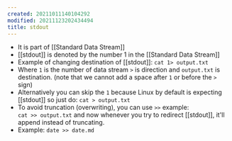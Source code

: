 ```yaml
---
created: 20211011140104292
modified: 20211123202434494
title: stdout
---
```


- It is part of [[Standard Data Stream]]
- [[stdout]] is denoted by the number 1 in the [[Standard Data Stream]]
- Example of changing destination of [[stdout]]: `cat 1> output.txt`
- Where `1` is the number of data stream `>` is direction and `output.txt` is destination. (note that we cannot add a space after `1` or before the `>` sign)
- Alternatively you can skip the `1` because Linux by default is expecting [[stdout]] so just do: `cat > output.txt`
- To avoid truncation (overwriting), you can use `>>` example:  
  `cat >> output.txt` and now whenever you try to redirect [[stdout]], it'll append instead of truncating.
- Example: `date >> date.md`
